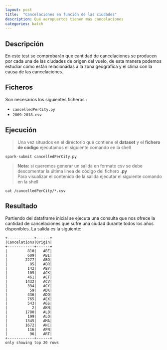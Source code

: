 ```yaml
---
layout: post
title:  "Cancelaciones en función de las ciudades"
description: Qué aeropuertos tienen más cancelaciones
categories: batch
---
```




## Descripción
En este test se comprobarán que cantidad de cancelaciones se producen por cada una de las ciudades de origen del vuelo, de esta manera podemos estudiar cómo están relacionadas a la zona geográfica y el clima con la causa de las cancelaciones.

## Ficheros
Son necesarios los siguientes ficheros :


* `cancelledPerCity.py`
* `2009-2018.csv`

## Ejecución
>Una vez situados en el directorio que contiene el **dataset** y el **fichero de código** ejecutamos el siguiente comando en la shell

    spark-submit cancelledPerCity.py

>**Nota:** si queremos generar un salida en formato csv se debe descomentar la última linea de código del fichero **.py**  
Para visualizar el contenido de la salida ejecutar el siguiente comando en la shell

    cat /cancelledPerCity/*.csv

## Resultado

Partiendo del dataframe inicial se ejecuta una consulta que nos ofrece la cantidad de cancelaciones que sufre una ciudad durante todos los años disponibles. La salida es la siguiente:


    +------------+------+
    |Cancelations|Origin|
    +------------+------+
    |         810|   ABE|
    |         609|   ABI|
    |        2277|   ABQ|
    |          85|   ABR|
    |         142|   ABY|
    |         105|   ACK|
    |         461|   ACT|
    |        1432|   ACV|
    |         334|   ACY|
    |          59|   ADK|
    |         436|   ADQ|
    |         765|   AEX|
    |         543|   AGS|
    |           2|   AKN|
    |        1780|   ALB|
    |         199|   ALO|
    |        1345|   AMA|
    |        1672|   ANC|
    |         116|   APN|
    |          96|   ART|
    +------------+------+
    only showing top 20 rows
